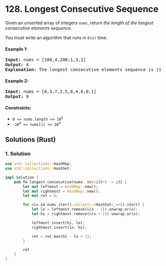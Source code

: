 # 128. Longest Consecutive Sequence
Given an unsorted array of integers `nums`, return *the length of the longest consecutive elements sequence*.

You must write an algorithm that runs in `O(n)` time.

#### Example 1:
<pre>
<strong>Input:</strong> nums = [100,4,200,1,3,2]
<strong>Output:</strong> 4
<strong>Explanation:</strong> The longest consecutive elements sequence is [1, 2, 3, 4]. Therefore its length is 4.
</pre>

#### Example 2:
<pre>
<strong>Input:</strong> nums = [0,3,7,2,5,8,4,6,0,1]
<strong>Output:</strong> 9
</pre>

#### Constraints:
* <code>0 <= nums.length <= 10<sup>5</sup></code>
* <code>-10<sup>9</sup> <= nums[i] <= 10<sup>9</sup></code>

## Solutions (Rust)

### 1. Solution
```Rust
use std::collections::HashMap;
use std::collections::HashSet;

impl Solution {
    pub fn longest_consecutive(nums: Vec<i32>) -> i32 {
        let mut leftmost = HashMap::new();
        let mut rightmost = HashMap::new();
        let mut ret = 0;

        for &&x in nums.iter().collect::<HashSet<_>>().iter() {
            let lo = leftmost.remove(&(x - 1)).unwrap_or(x);
            let hi = rightmost.remove(&(x + 1)).unwrap_or(x);

            leftmost.insert(hi, lo);
            rightmost.insert(lo, hi);

            ret = ret.max(hi - lo + 1);
        }

        ret
    }
}
```
